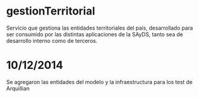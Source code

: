 gestionTerritorial
==================
Servicio que gestiona las entidades territoriales del país, desarrollado para ser consumido por las distintas aplicaciones de la SAyDS, tanto sea de desarrollo interno como de terceros.

10/12/2014
==========
Se agregaron las entidades del modelo y la infraestructura para los test de Arquillian
